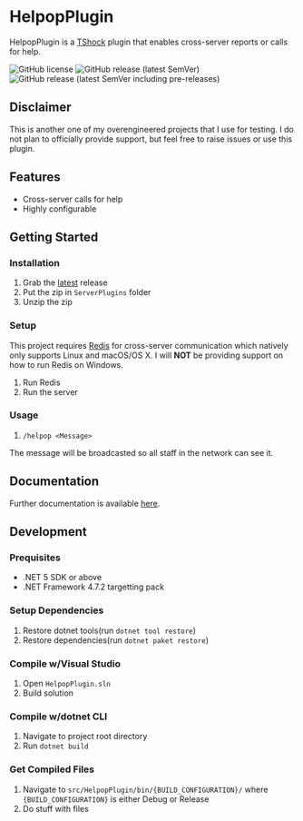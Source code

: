 # HelpopPlugin
HelpopPlugin is a [TShock] plugin that enables cross-server reports or calls for help.

![GitHub license](https://img.shields.io/github/license/Arthri/HelpopPlugin?style=flat-square) ![GitHub release (latest SemVer)](https://img.shields.io/github/v/release/Arthri/HelpopPlugin?sort=semver&style=flat-square) ![GitHub release (latest SemVer including pre-releases)](https://img.shields.io/github/v/release/Arthri/HelpopPlugin?include_prereleases&sort=semver&style=flat-square)

## Disclaimer
This is another one of my overengineered projects that I use for testing. I do not plan to officially provide support, but feel free to raise issues or use this plugin.

## Features
- Cross-server calls for help
- Highly configurable

## Getting Started

### Installation
1. Grab the [latest][Latest Release] release
2. Put the zip in `ServerPlugins` folder
3. Unzip the zip

### Setup
This project requires [Redis] for cross-server communication which natively only supports Linux and macOS/OS X. I will **NOT** be providing support on how to run Redis on Windows.

1. Run Redis
2. Run the server

### Usage
1. `/helpop <Message>`

The message will be broadcasted so all staff in the network can see it.

## Documentation
Further documentation is available [here][Documentation].

## Development

### Prequisites
- .NET 5 SDK or above
- .NET Framework 4.7.2 targetting pack

### Setup Dependencies
1. Restore dotnet tools(run `dotnet tool restore`)
2. Restore dependencies(run `dotnet paket restore`)

### Compile w/Visual Studio
1. Open `HelpopPlugin.sln`
2. Build solution

### Compile w/dotnet CLI
1. Navigate to project root directory
2. Run `dotnet build`

### Get Compiled Files
1. Navigate to `src/HelpopPlugin/bin/{BUILD_CONFIGURATION}/` where `{BUILD_CONFIGURATION}` is either Debug or Release
2. Do stuff with files



<!-- INDEX
    DO NOT REMOVE!!
-->
[Latest Release]: https://github.com/Arthri/HelpopPlugin/releases/latest
[Documentation]: https://arthri.github.io/HelpopPlugin
[TShock]: https://github.com/Pryaxis/TShock
[Redis]: https://redis.io/
